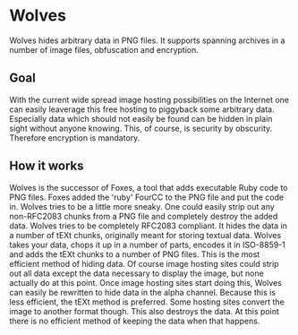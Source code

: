 Wolves
======

Wolves hides arbitrary data in PNG files. It supports spanning archives
in a number of image files, obfuscation and encryption.

Goal
----

With the current wide spread image hosting possibilities on the
Internet one can easily leaverage this free hosting to piggyback some
arbitrary data. Especially data which should not easily be found can
be hidden in plain sight without anyone knowing. This, of course, is
security by obscurity. Therefore encryption is mandatory.

How it works
------------

Wolves is the successor of Foxes, a tool that adds executable Ruby
code to PNG files. Foxes added the 'ruby' FourCC to the PNG file and
put the code in. Wolves tries to be a little more sneaky. One could
easily strip out any non-RFC2083 chunks from a PNG file and completely
destroy the added data. Wolves tries to be completely RFC2083
compliant. It hides the data in a number of tEXt chunks, originally
meant for storing textual data. Wolves takes your data, chops it up in
a number of parts, encodes it in ISO-8859-1 and adds the tEXt chunks
to a number of PNG files. This is the most efficient method of hiding
data. Of course image hosting sites could strip out all data except
the data necessary to display the image, but none actually do at this
point. Once image hosting sites start doing this, Wolves can easily be
rewritten to hide data in the alpha channel. Because this is less
efficient, the tEXt method is preferred. Some hosting sites convert
the image to another format though. This also destroys the data. At
this point there is no efficient method of keeping the data when that
happens.
